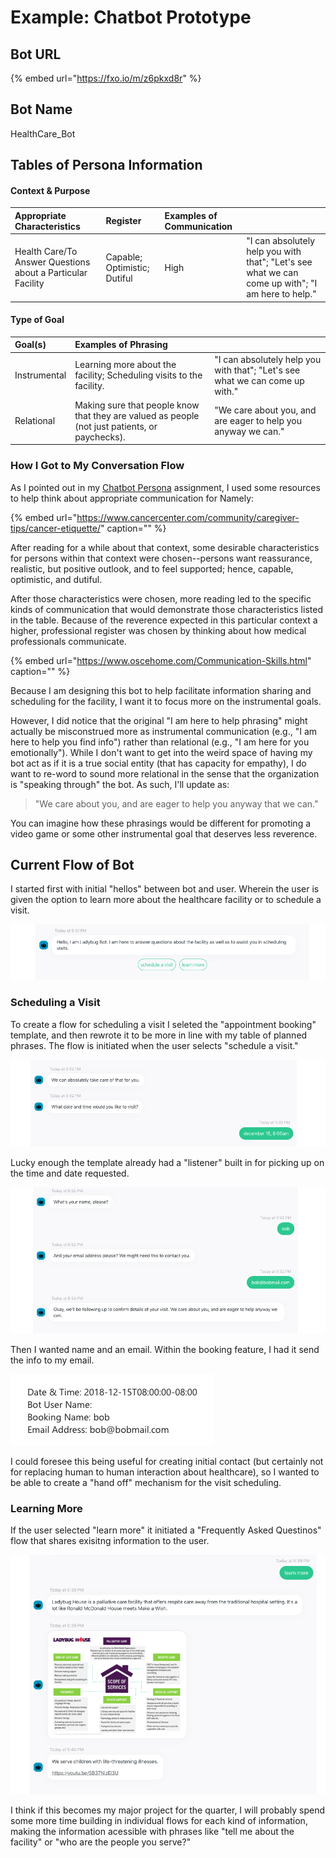 # Example: Chatbot Prototype

## Bot URL

{% embed url="https://fxo.io/m/z6pkxd8r" %}



## Bot Name

HealthCare\_Bot



## Tables of Persona Information 

#### Context & Purpose

| Appropriate Characteristics | Register | Examples of Communication |  |
| :--- | :--- | :--- | :--- |
| Health Care/To Answer Questions about a Particular Facility | Capable; Optimistic;  Dutiful | High | "I can absolutely help you with that"; "Let's see what we can come up with"; "I am here to help."  |



#### Type of Goal

| Goal\(s\) | Examples of Phrasing |  |
| :--- | :--- | :--- |
| Instrumental | Learning more about the facility; Scheduling visits to the facility.  | "I can absolutely help you with that"; "Let's see what we can come up with." |
| Relational  | Making sure that people know that they are valued as people \(not just patients, or paychecks\).  | "We care about you, and are eager to help you anyway we can."  |

### 

### How I Got to My Conversation Flow

As I pointed out in my [Chatbot Persona](example-chatbot-persona.md) assignment, I used some resources to help think about appropriate communication for  Namely:

{% embed url="https://www.cancercenter.com/community/caregiver-tips/cancer-etiquette/" caption="" %}

After reading for a while about that context, some desirable characteristics for persons within that context were chosen--persons want reassurance, realistic, but positive outlook, and to feel supported; hence, capable, optimistic, and dutiful.

After those characteristics were chosen, more reading led to the specific kinds of communication that would demonstrate those characteristics listed in the table. Because of the reverence expected in this particular context a higher, professional register was chosen by thinking about how medical professionals communicate.

{% embed url="https://www.oscehome.com/Communication-Skills.html" caption="" %}

Because I am designing this bot to help facilitate information sharing and scheduling for the facility, I want it to focus more on the instrumental goals. 

However, I did notice that the original "I am here to help phrasing" might actually be misconstrued more as instrumental communication \(e.g., "I am here to help you find info"\) rather than relational \(e.g., "I am here for you emotionally"\). While I don't want to get into the weird space of having my bot act as if it is a true social entity \(that has capacity for empathy\), I do want to re-word to sound more relational in the sense that the organization is "speaking through" the bot. As such, I'll update as: 

> "We care about you, and are eager to help you anyway that we can."

You can imagine how these phrasings would be different for promoting a video game or some other instrumental goal that deserves less reverence. 

## Current Flow of Bot

I started first with initial "hellos" between bot and user. Wherein the user is given the option to learn more about the healthcare facility or to schedule a visit. 

![](../../.gitbook/assets/screen-shot-2018-11-15-at-5.32.02-pm.png)

### 

### Scheduling a Visit 

To create a flow for scheduling a visit I seleted the "appointment booking" template, and then rewrote it to be more in line with my table of planned phrases. The flow is initiated when the user selects "schedule a visit." 

![](../../.gitbook/assets/screen-shot-2018-11-15-at-5.32.33-pm.png)

Lucky enough the template already had a "listener" built in for picking up on the time and date requested. 

![](../../.gitbook/assets/screen-shot-2018-11-15-at-5.33.03-pm.png)

Then I wanted name and an email. Within the booking feature, I had it send the info to my email. 

![](../../.gitbook/assets/screen-shot-2018-11-15-at-5.37.22-pm.png)

I could foresee this being useful for creating initial contact \(but certainly not for replacing human to human interaction about healthcare\), so I wanted to be able to create a "hand off" mechanism for the visit scheduling. 



### Learning More

If the user selected "learn more" it initiated a "Frequently Asked Questinos" flow that shares exisitng information to the user. 

![](../../.gitbook/assets/screen-shot-2018-11-15-at-5.40.04-pm.png)

I think if this becomes my major project for the quarter, I will probably spend some more time building in individual flows for each kind of information, making the information acessible with phrases like "tell me about the facility" or "who are the people you serve?"




